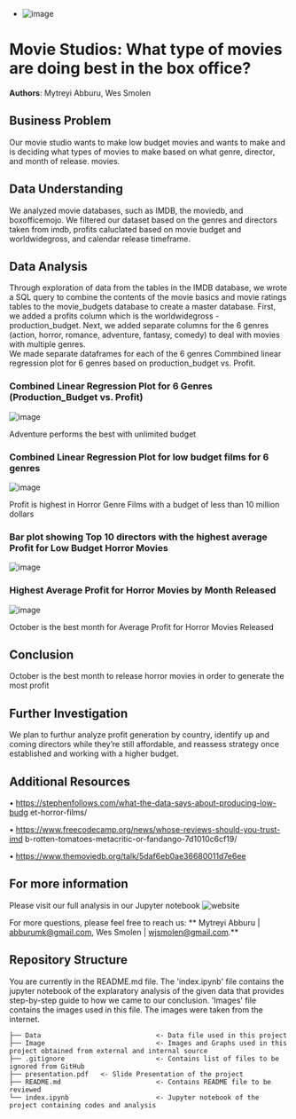 
- ![image](https://thumbs.dreamstime.com/b/movie-symbols-14119963.jpg)

# Movie Studios: What type of movies are doing best in the box office?
**Authors**: Mytreyi Abburu, Wes Smolen
## Business Problem
Our movie studio wants to make low budget movies and wants to make and is deciding what types of movies to make based on what   genre,   director, and month of release.
movies.

## Data Understanding
We analyzed movie databases, such as IMDB, the moviedb, and boxofficemojo. We filtered our dataset based on the genres and directors taken from imdb, profits caluclated based on movie budget and worldwidegross, and calendar release timeframe.
## Data Analysis
Through exploration of data from the tables in the IMDB database, we wrote a SQL query to combine the contents of the movie basics and movie ratings tables to the movie_budgets database to create a master database. 
First, we added a profits column which is the worldwidegross - production_budget. 
Next, we added separate columns for the  6 genres (action, horror, romance, adventure, fantasy, comedy)  to deal with movies with multiple genres.  
We made separate dataframes for each of the 6 genres 
Commbined linear regression plot for 6 genres based on production_budget vs. Profit.
### Combined Linear Regression Plot for 6 Genres (Production_Budget vs. Profit)
![image](https://github.com/myt-hue/Phase2-Movie-Project/assets/73657823/01705774-b502-4958-b7cf-8fe61d4887db)

Adventure performs the best with unlimited budget

### Combined Linear Regression Plot for low budget films for 6 genres
![image](https://github.com/myt-hue/Phase2-Movie-Project/assets/73657823/1f898e78-b705-45b0-9006-2724d1691ee4)

Profit is highest in Horror Genre Films with a budget of less than 10 million dollars
### Bar plot showing Top 10 directors with the highest average Profit for Low Budget Horror Movies
![image](https://github.com/myt-hue/Phase2-Movie-Project/assets/73657823/77cf1311-7797-4304-8312-068d9ef6a010)

### Highest Average Profit for Horror Movies by Month Released
![image](https://github.com/myt-hue/Phase2-Movie-Project/assets/73657823/92016c10-97ff-46c6-9e35-1145e4d2d33e)


October is the best month for Average Profit for Horror Movies Released


## Conclusion
October is the best month to release horror movies in order to generate the most profit
## Further Investigation 
We plan to furthur analyze profit generation by country, identify up and coming directors while they’re still affordable, and reassess strategy once established and working with a higher budget.
## Additional Resources
• https://stephenfollows.com/what-the-data-says-about-producing-low-budg
et-horror-films/

• https://www.freecodecamp.org/news/whose-reviews-should-you-trust-imd
b-rotten-tomatoes-metacritic-or-fandango-7d1010c6cf19/

• https://www.themoviedb.org/talk/5daf6eb0ae36680011d7e6ee

## For more information
Please visit our full analysis in our Jupyter notebook ![website](http://localhost:8890/notebooks/Documents/Phase2-Movie-Project/Exploration_Notebook%20.ipynb)

For more questions, please feel free to reach us: ** Mytreyi Abburu | abburumk@gmail.com, Wes Smolen | wjsmolen@gmail.com.**

## Repository Structure

You are currently in the README.md file. The 'index.ipynb' file contains the jupyter notebook of the explaratory analysis of the given data that provides step-by-step guide to how we came to our conclusion. 'Images' file contains the images used in this file. The images were taken from the internet.

```
├── Data                             <- Data file used in this project
├── Image                            <- Images and Graphs used in this project obtained from external and internal source
├── .gitignore                       <- Contains list of files to be ignored from GitHub
├── presentation.pdf   <- Slide Presentation of the project
├── README.md                        <- Contains README file to be reviewed    
└── index.ipynb                      <- Jupyter notebook of the project containing codes and analysis
